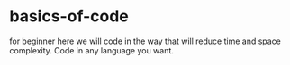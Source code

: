 # basics-of-code
for beginner here we will code in the way that will reduce time and space complexity. Code in any language you want.
